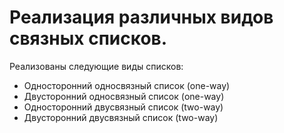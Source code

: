 # Реализация различных видов связных списков.

Реализованы следующие виды списков:
- Односторонний односвязный список (one-way)
- Двусторонний односвязный список (one-way)
- Односторонний двусвязный список (two-way)
- Двусторонний двусвязный список (two-way)